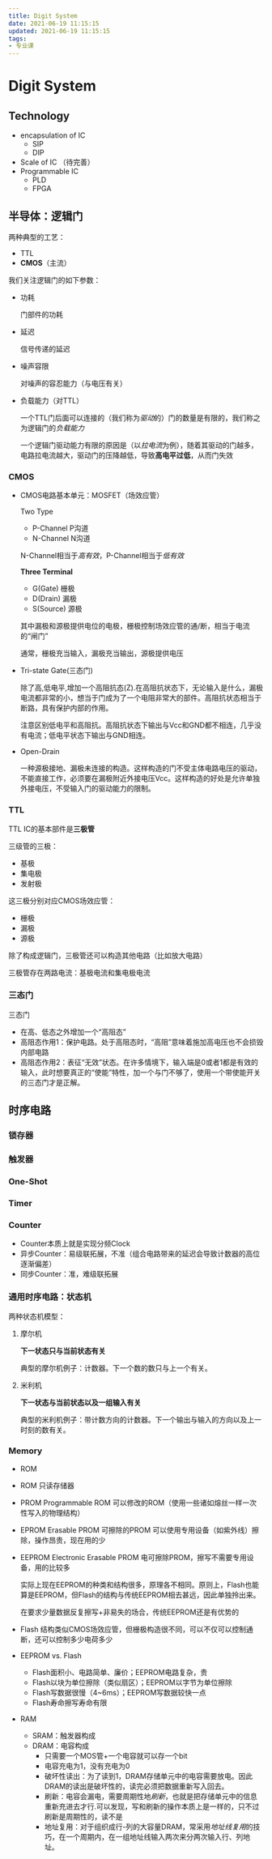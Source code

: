 ```yaml
---
title: Digit System
date: 2021-06-19 11:15:15
updated: 2021-06-19 11:15:15
tags:
- 专业课
---
```

# Digit System

## Technology
- encapsulation of IC
  - SIP
  - DIP
- Scale of IC
  （待完善）
- Programmable IC
  - PLD
  - FPGA


## 半导体：逻辑门
两种典型的工艺：
- TTL
- **CMOS**（主流）

我们关注逻辑门的如下参数：
- 功耗
  
  门部件的功耗

- 延迟

  信号传递的延迟

- 噪声容限
  
  对噪声的容忍能力（与电压有关）

- 负载能力（对TTL）
  
  一个TTL门后面可以连接的（我们称为*驱动*的）门的数量是有限的，我们称之为逻辑门的*负载能力*

  一个逻辑门驱动能力有限的原因是（以*拉电流*为例），随着其驱动的门越多，电路拉电流越大，驱动门的压降越低，导致**高电平过低**，从而门失效

### CMOS

- CMOS电路基本单元：MOSFET（场效应管）

  Two Type
  - P-Channel P沟道
  - N-Channel N沟道

  N-Channel相当于*高有效*，P-Channel相当于*低有效*

  **Three Terminal**
  - G(Gate) 栅极
  - D(Drain) 漏极
  - S(Source) 源极

  其中漏极和源极提供电位的电极，栅极控制场效应管的通/断，相当于电流的“闸门”

  通常，栅极充当输入，漏极充当输出，源极提供电压

- Tri-state Gate(三态门)
  
  除了高,低电平,增加一个高阻抗态(Z).在高阻抗状态下，无论输入是什么，漏极电流都非常的小，想当于门成为了一个电阻非常大的部件。高阻抗状态相当于断路，具有保护内部的作用。

  注意区别低电平和高阻抗。高阻抗状态下输出与Vcc和GND都不相连，几乎没有电流；低电平状态下输出与GND相连。

- Open-Drain
  
  一种源极接地、漏极未连接的构造。这样构造的门不受主体电路电压的驱动，不能直接工作，必须要在漏极附近外接电压Vcc。这样构造的好处是允许单独外接电压，不受输入门的驱动能力的限制。

### TTL
TTL IC的基本部件是**三极管**

三级管的三极：
- 基极
- 集电极
- 发射极

这三极分别对应CMOS场效应管：
- 栅极
- 漏极
- 源极

除了构成逻辑门，三极管还可以构造其他电路（比如放大电路）

三极管存在两路电流：基极电流和集电极电流

### 三态门
三态门
- 在高、低态之外增加一个“高阻态”
- 高阻态作用1：保护电路。处于高阻态时，“高阻”意味着施加高电压也不会损毁内部电路
- 高阻态作用2：表征“无效”状态。在许多情境下，输入端是0或者1都是有效的输入，此时想要真正的“使能”特性，加一个与门不够了，使用一个带使能开关的三态门才是正解。

## 时序电路
### 锁存器
### 触发器
### One-Shot
### Timer
### Counter
- Counter本质上就是实现分频Clock
- 异步Counter：易级联拓展，不准（组合电路带来的延迟会导致计数器的高位逐渐偏差）
- 同步Counter：准，难级联拓展

### 通用时序电路：状态机

两种状态机模型：
1. 摩尔机
   
   **下一状态只与当前状态有关**

   典型的摩尔机例子：计数器。下一个数的数只与上一个有关。

2. 米利机

   **下一状态与当前状态以及一组输入有关**

   典型的米利机例子：带计数方向的计数器。下一个输出与输入的方向以及上一时刻的数有关。

### Memory
- ROM
 - ROM 只读存储器
 - PROM Programmable ROM 可以修改的ROM（使用一些诸如熔丝一样一次性写入的物理结构）
 - EPROM Erasable PROM 可擦除的PROM 可以使用专用设备（如紫外线）擦除，操作昂贵，现在用的少
 - EEPROM Electronic Erasable PROM 电可擦除PROM，擦写不需要专用设备，用的比较多
   
   实际上现在EEPROM的种类和结构很多，原理各不相同。原则上，Flash也能算是EEPROM，但Flash的结构与传统EEPROM相去甚远，因此单独拎出来。

   在要求少量数据反复擦写+非易失的场合，传统EEPROM还是有优势的
   
 - Flash 结构类似CMOS场效应管，但栅极构造很不同，可以不仅可以控制通断，还可以控制多少电荷多少
 - EEPROM vs. Flash
   - Flash面积小、电路简单、廉价；EEPROM电路复杂，贵
   - Flash以块为单位擦除（类似扇区）；EEPROM以字节为单位擦除
   - Flash写数据很慢（4~6ms）；EEPROM写数据较快一点
   - Flash寿命擦写寿命有限
- RAM
  - SRAM：触发器构成
  - DRAM：电容构成
    - 只需要一个MOS管+一个电容就可以存一个bit
    - 电容充电为1，没有充电为0
    - 破坏性读出：为了读到1，DRAM存储单元中的电容需要放电。因此DRAM的读出是破坏性的，读完必须把数据重新写入回去。
    - 刷新：电容会漏电，需要周期性地*刷新*，也就是把存储单元中的信息重新充进去才行.可以发现，写和刷新的操作本质上是一样的，只不过刷新是周期性的，读不是
    - 地址复用：对于组织成行-列的大容量DRAM，常采用*地址线复用*的技巧，在一个周期内，在一组地址线输入两次来分两次输入行、列地址。